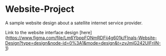 # Website-Project

A sample website design about a satellite internet service provider.

Link to the website interface design [here] (https://www.figma.com/file/Lm6YbppFONmRDFij4g601k/FInals-Website-Design?type=design&node-id=0%3A1&mode=design&t=zvJmjG242UlFrilN-1)

